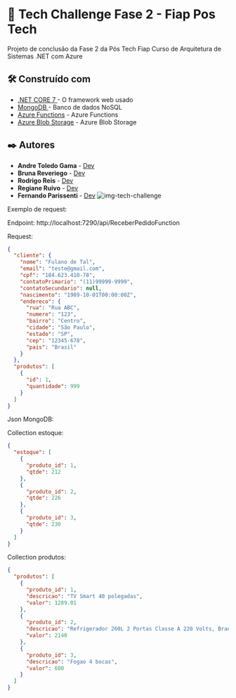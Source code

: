 # 🚀 Tech Challenge Fase 2 - Fiap Pos Tech

Projeto de conclusão da Fase 2 da Pós Tech Fiap Curso de Arquitetura de Sistemas .NET com Azure


## 🛠️ Construído com

* [.NET CORE 7 ](https://learn.microsoft.com/pt-br/dotnet/core/whats-new/dotnet-7) - O framework web usado
* [MongoDB ](https://www.mongodb.com/docs/atlas/) - Banco de dados NoSQL 
* [Azure Functions](https://learn.microsoft.com/en-us/azure/azure-functions/) - Azure Functions
* [Azure Blob Storage](https://learn.microsoft.com/en-us/azure/storage/blobs/) - Azure Blob Storage

## ✒️ Autores

* **Andre Toledo Gama** - [Dev](https://github.com/AndreTGama)
* **Bruna Reveriego** - [Dev](https://github.com/BrunaReveriego91)
* **Rodrigo Reis** - [Dev](https://github.com/RodrigoReiis)
* **Regiane Ruivo** - [Dev](https://github.com/regianeruivo)
* **Fernando Parissenti** - [Dev](https://github.com/parissenti)
![img-tech-challenge](https://github.com/BrunaReveriego91/TechChallengePedidos/assets/94184681/ba0f0cd3-b46f-426e-af0f-bd13f2bae2b2)

Exemplo de request:

Endpoint: http://localhost:7290/api/ReceberPedidoFunction

Request: 

```json
{
  "cliente": {
    "nome": "Fulano de Tal",
    "email": "teste@gmail.com",
    "cpf": "184.623.410-78",
    "contatoPrimario": "(11)99999-9999",
    "contatoSecundario": null,
    "nascimento": "1989-10-01T00:00:00Z",
    "endereco": {
      "rua": "Rua ABC",
      "numero": "123",
      "bairro": "Centro",
      "cidade": "São Paulo",
      "estado": "SP",
      "cep": "12345-678",
      "pais": "Brasil"
    }
  },
  "produtos": [
    {
      "id": 1,
      "quantidade": 999
    }
  ]
}
```

Json MongoDB:

Collection estoque:
```json
{
  "estoque": [
    {
      "produto_id": 1,
      "qtde": 212
    },
    {
      "produto_id": 2,
      "qtde": 226
    },
    {
      "produto_id": 3,
      "qtde": 230
    }
  ]
}
```

Collection produtos:
```json
{
  "produtos": [
    {
      "produto_id": 1,
      "descricao": "TV Smart 40 polegadas",
      "valor": 1289.01
    },
    {
      "produto_id": 2,
      "descricao": "Refrigerador 260L 2 Portas Classe A 220 Volts, Branco",
      "valor": 2140
    },
    {
      "produto_id": 3,
      "descricao": "Fogao 4 bocas",
      "valor": 600
    }
  ]
}
```


  

